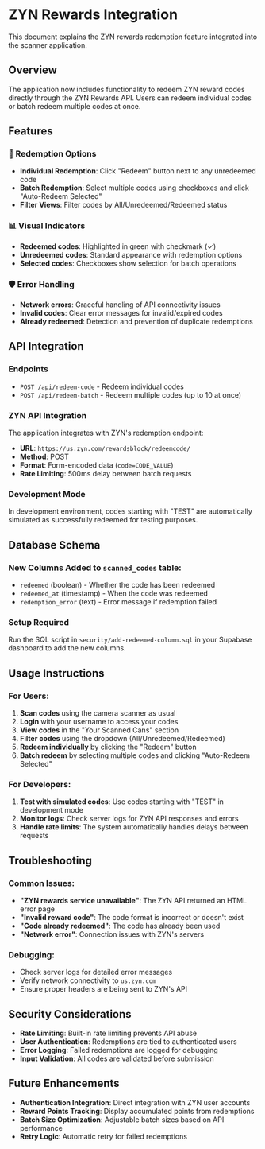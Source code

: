 # ZYN Rewards Integration

This document explains the ZYN rewards redemption feature integrated into the scanner application.

## Overview

The application now includes functionality to redeem ZYN reward codes directly through the ZYN Rewards API. Users can redeem individual codes or batch redeem multiple codes at once.

## Features

### 🔄 Redemption Options
- **Individual Redemption**: Click "Redeem" button next to any unredeemed code
- **Batch Redemption**: Select multiple codes using checkboxes and click "Auto-Redeem Selected"
- **Filter Views**: Filter codes by All/Unredeemed/Redeemed status

### 📊 Visual Indicators
- **Redeemed codes**: Highlighted in green with checkmark (✓)
- **Unredeemed codes**: Standard appearance with redemption options
- **Selected codes**: Checkboxes show selection for batch operations

### 🛡️ Error Handling
- **Network errors**: Graceful handling of API connectivity issues
- **Invalid codes**: Clear error messages for invalid/expired codes
- **Already redeemed**: Detection and prevention of duplicate redemptions

## API Integration

### Endpoints
- `POST /api/redeem-code` - Redeem individual codes
- `POST /api/redeem-batch` - Redeem multiple codes (up to 10 at once)

### ZYN API Integration
The application integrates with ZYN's redemption endpoint:
- **URL**: `https://us.zyn.com/rewardsblock/redeemcode/`
- **Method**: POST
- **Format**: Form-encoded data (`code=CODE_VALUE`)
- **Rate Limiting**: 500ms delay between batch requests

### Development Mode
In development environment, codes starting with "TEST" are automatically simulated as successfully redeemed for testing purposes.

## Database Schema

### New Columns Added to `scanned_codes` table:
- `redeemed` (boolean) - Whether the code has been redeemed
- `redeemed_at` (timestamp) - When the code was redeemed
- `redemption_error` (text) - Error message if redemption failed

### Setup Required
Run the SQL script in `security/add-redeemed-column.sql` in your Supabase dashboard to add the new columns.

## Usage Instructions

### For Users:
1. **Scan codes** using the camera scanner as usual
2. **Login** with your username to access your codes
3. **View codes** in the "Your Scanned Cans" section
4. **Filter codes** using the dropdown (All/Unredeemed/Redeemed)
5. **Redeem individually** by clicking the "Redeem" button
6. **Batch redeem** by selecting multiple codes and clicking "Auto-Redeem Selected"

### For Developers:
1. **Test with simulated codes**: Use codes starting with "TEST" in development mode
2. **Monitor logs**: Check server logs for ZYN API responses and errors
3. **Handle rate limits**: The system automatically handles delays between requests

## Troubleshooting

### Common Issues:
- **"ZYN rewards service unavailable"**: The ZYN API returned an HTML error page
- **"Invalid reward code"**: The code format is incorrect or doesn't exist
- **"Code already redeemed"**: The code has already been used
- **"Network error"**: Connection issues with ZYN's servers

### Debugging:
- Check server logs for detailed error messages
- Verify network connectivity to `us.zyn.com`
- Ensure proper headers are being sent to ZYN's API

## Security Considerations

- **Rate Limiting**: Built-in rate limiting prevents API abuse
- **User Authentication**: Redemptions are tied to authenticated users
- **Error Logging**: Failed redemptions are logged for debugging
- **Input Validation**: All codes are validated before submission

## Future Enhancements

- **Authentication Integration**: Direct integration with ZYN user accounts
- **Reward Points Tracking**: Display accumulated points from redemptions
- **Batch Size Optimization**: Adjustable batch sizes based on API performance
- **Retry Logic**: Automatic retry for failed redemptions

